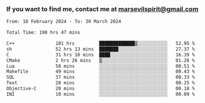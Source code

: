 ### If you want to find me, contact me at marsevilspirit@gmail.com

<!--
**marsevilspirit/marsevilspirit** is a ✨ _special_ ✨ repository because its `README.md` (this file) appears on your GitHub profile.

Here are some ideas to get you started:

- 🔭 I’m currently working on ...
- 🌱 I’m currently learning ...
- 👯 I’m looking to collaborate on ...
- 🤔 I’m looking for help with ...
- 💬 Ask me about ...
- 📫 How to reach me: ...
- 😄 Pronouns: ...
- ⚡ Fun fact: ...
-->
<!--START_SECTION:waka-->

```txt
From: 18 February 2024 - To: 30 March 2024

Total Time: 190 hrs 47 mins

C++               101 hrs         █████████████▒░░░░░░░░░░░   52.95 %
sh                52 hrs 13 mins  ███████░░░░░░░░░░░░░░░░░░   27.37 %
C                 31 hrs 16 mins  ████░░░░░░░░░░░░░░░░░░░░░   16.39 %
CMake             2 hrs 26 mins   ▒░░░░░░░░░░░░░░░░░░░░░░░░   01.28 %
Lua               58 mins         ░░░░░░░░░░░░░░░░░░░░░░░░░   00.51 %
Makefile          49 mins         ░░░░░░░░░░░░░░░░░░░░░░░░░   00.43 %
SQL               37 mins         ░░░░░░░░░░░░░░░░░░░░░░░░░   00.33 %
Text              28 mins         ░░░░░░░░░░░░░░░░░░░░░░░░░   00.25 %
Objective-C       20 mins         ░░░░░░░░░░░░░░░░░░░░░░░░░   00.18 %
INI               10 mins         ░░░░░░░░░░░░░░░░░░░░░░░░░   00.09 %
```

<!--END_SECTION:waka-->
